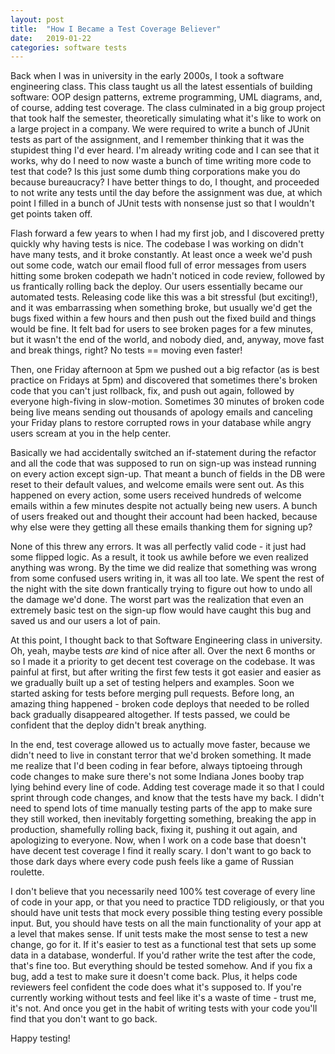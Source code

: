 ```yaml
---
layout: post
title:  "How I Became a Test Coverage Believer"
date:   2019-01-22
categories: software tests
---
```


Back when I was in university in the early 2000s, I took a software engineering class. This class taught us all the latest essentials of building software: OOP design patterns, extreme programming, UML diagrams, and, of course, adding test coverage. The class culminated in a big group project that took half the semester, theoretically simulating what it's like to work on a large project in a company. We were required to write a bunch of JUnit tests as part of the assignment, and I remember thinking that it was the stupidest thing I'd ever heard. I'm already writing code and I can see that it works, why do I need to now waste a bunch of time writing more code to test that code? Is this just some dumb thing corporations make you do because bureaucracy? I have better things to do, I thought, and proceeded to not write any tests until the day before the assignment was due, at which point I filled in a bunch of JUnit tests with nonsense just so that I wouldn't get points taken off.

Flash forward a few years to when I had my first job, and I discovered pretty quickly why having tests is nice. The codebase I was working on didn't have many tests, and it broke constantly. At least once a week we'd push out some code, watch our email flood full of error messages from users hitting some broken codepath we hadn't noticed in code review, followed by us frantically rolling back the deploy. Our users essentially became our automated tests. Releasing code like this was a bit stressful (but exciting!), and it was embarrassing when something broke, but usually we'd get the bugs fixed within a few hours and then push out the fixed build and things would be fine. It felt bad for users to see broken pages for a few minutes, but it wasn't the end of the world, and nobody died, and, anyway, move fast and break things, right? No tests == moving even faster!

Then, one Friday afternoon at 5pm we pushed out a big refactor (as is best practice on Fridays at 5pm) and discovered that sometimes there's broken code that you can't just rollback, fix, and push out again, followed by everyone high-fiving in slow-motion. Sometimes 30 minutes of broken code being live means sending out thousands of apology emails and canceling your Friday plans to restore corrupted rows in your database while angry users scream at you in the help center.

Basically we had accidentally switched an if-statement during the refactor and all the code that was supposed to run on sign-up was instead running on every action except sign-up. That meant a bunch of fields in the DB were reset to their default values, and welcome emails were sent out. As this happened on every action, some users received hundreds of welcome emails within a few minutes despite not actually being new users. A bunch of users freaked out and thought their account had been hacked, because why else were they getting all these emails thanking them for signing up?

None of this threw any errors. It was all perfectly valid code - it just had some flipped logic. As a result, it took us awhile before we even realized anything was wrong. By the time we did realize that something was wrong from some confused users writing in, it was all too late. We spent the rest of the night with the site down frantically trying to figure out how to undo all the damage we'd done. The worst part was the realization that even an extremely basic test on the sign-up flow would have caught this bug and saved us and our users a lot of pain.

At this point, I thought back to that Software Engineering class in university. Oh, yeah, maybe tests *are* kind of nice after all. Over the next 6 months or so I made it a priority to get decent test coverage on the codebase. It was painful at first, but after writing the first few tests it got easier and easier as we gradually built up a set of testing helpers and examples. Soon we started asking for tests before merging pull requests. Before long, an amazing thing happened - broken code deploys that needed to be rolled back gradually disappeared altogether. If tests passed, we could be confident that the deploy didn't break anything.

In the end, test coverage allowed us to actually move faster, because we didn't need to live in constant terror that we'd broken something. It made me realize that I'd been coding in fear before, always tiptoeing through code changes to make sure there's not some Indiana Jones booby trap lying behind every line of code. Adding test coverage made it so that I could sprint through code changes, and know that the tests have my back. I didn't need to spend lots of time manually testing parts of the app to make sure they still worked, then inevitably forgetting something, breaking the app in production, shamefully rolling back, fixing it, pushing it out again, and apologizing to everyone. Now, when I work on a code base that doesn't have decent test coverage I find it really scary. I don't want to go back to those dark days where every code push feels like a game of Russian roulette.

I don't believe that you necessarily need 100% test coverage of every line of code in your app, or that you need to practice TDD religiously, or that you should have unit tests that mock every possible thing testing every possible input. But, you should have tests on all the main functionality of your app at a level that makes sense. If unit tests make the most sense to test a new change, go for it. If it's easier to test as a functional test that sets up some data in a database, wonderful. If you'd rather write the test after the code, that's fine too. But everything should be tested somehow. And if you fix a bug, add a test to make sure it doesn't come back. Plus, it helps code reviewers feel confident the code does what it's supposed to. If you're currently working without tests and feel like it's a waste of time - trust me, it's not. And once you get in the habit of writing tests with your code you'll find that you don't want to go back.

Happy testing!

